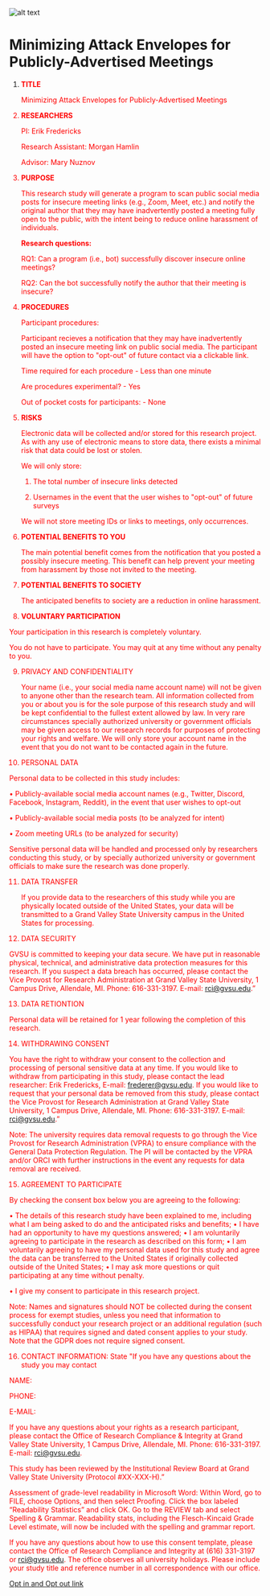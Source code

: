 ![alt text](https://github.com/morgan91-bit/Research/blob/04bd931899f3b2fda83fa48108df98149fb05086/Grand%20Valley%20Logo.png) 

#  Minimizing Attack Envelopes for Publicly-Advertised Meetings
 
 
1.	<font color = "red"> <b>TITLE</b> <font/>

	Minimizing Attack Envelopes for Publicly-Advertised Meetings

2.	<b>RESEARCHERS</b>

    PI: Erik Fredericks

    Research Assistant: Morgan Hamlin

    Advisor: Mary Nuznov

3.	<b>PURPOSE</b>

	This research study will generate a program to scan public social media posts for insecure meeting links (e.g., Zoom, Meet, etc.) and notify the original author that they 	   may have inadvertently posted a meeting fully open to the public, with the intent being to reduce online harassment of individuals.

	<b>Research questions:</b>

	RQ1: Can a program (i.e., bot) successfully discover insecure online meetings?

	RQ2: Can the bot successfully notify the author that their meeting is insecure?

4.	<b>PROCEDURES</b>

	Participant procedures:		

	Participant recieves a notification that they may have inadvertently posted an insecure  meeting link on public social media.  The participant will have the  option to 	"opt-out"  of future contact via a clickable link.
		

	Time required for each procedure	-	Less than one minute

	Are procedures experimental?	        -	Yes

	Out of pocket costs for participants:	-	None

5.	<b>RISKS </b>

	Electronic data will be collected and/or stored for this research project. As with any use of electronic means to store data, there exists a minimal risk that data could 	  be lost or stolen.

	We will only store:
	
	1) The total number of insecure links detected
	
	2) Usernames in the event that the user wishes to "opt-out" of future surveys

	We will not store meeting IDs or links to meetings, only occurrences.

6.	<b>POTENTIAL BENEFITS TO YOU </b>

	The main potential benefit comes from the notification that you posted a possibly insecure meeting.  This benefit can help prevent your meeting from harassment by those 	 not invited to the meeting.

7.	<b>POTENTIAL BENEFITS TO SOCIETY</b>

	The anticipated benefits to society are a reduction in online harassment.

8.	  <b>VOLUNTARY PARTICIPATION </b>
  
   Your participation in this research is completely voluntary. 
  
   You do not have to participate. You may quit at any time without any penalty to you. 

  
9. PRIVACY AND CONFIDENTIALITY
  

    Your name (i.e., your social media name account name) will not be given to anyone other than the research team.  All information collected from you or about you is for the 	 sole purpose of this research study and will be kept confidential to the fullest extent allowed by law. In very rare circumstances specially authorized university or 		government officials may be given access to our research records for purposes of protecting your rights and welfare.  We will only store your account name in the event 	that you do not want to be contacted again in the future.

10. PERSONAL DATA

Personal data to be collected in this study includes:
 
•	Publicly-available social media account names (e.g., Twitter, Discord, Facebook, Instagram, Reddit), in the event that user wishes to opt-out

•	Publicly-available social media posts (to be analyzed for intent)
  
•	Zoom meeting URLs (to be analyzed for security)

  Sensitive personal data will be handled and processed only by researchers conducting this study, or by specially authorized university or government officials to make sure the research was done properly.

11. DATA TRANSFER

    If you provide data to the researchers of this study while you are physically located outside of the United States, your data will be transmitted to a Grand Valley State University campus in the United States for processing.

12. DATA SECURITY

  GVSU is committed to keeping your data secure. We have put in reasonable physical, technical, and administrative data protection measures for this research. If you suspect a data breach has occurred, please contact the Vice Provost for Research Administration at Grand Valley State University, 1 Campus Drive, Allendale, MI. Phone: 616-331-3197. E-mail: rci@gvsu.edu.”

  13. DATA RETIONTION

  Personal data will be retained for 1 year following the completion of this research.

  14. WITHDRAWING CONSENT 

  You have the right to withdraw your consent to the collection and processing of personal sensitive data at any time. If you would like to withdraw from participating in this study, please contact the lead researcher: Erik Fredericks, E-mail: frederer@gvsu.edu. If you would like to request that your personal data be removed from this study, please contact the Vice Provost for Research Administration at Grand Valley State University, 1 Campus Drive, Allendale, MI. Phone: 616-331-3197. E-mail: rci@gvsu.edu.” 

  Note: The university requires data removal requests to go through the Vice Provost for Research Administration (VPRA) to ensure compliance with the General Data Protection Regulation. The PI will be contacted by the VPRA and/or ORCI with further instructions in the event any requests for data removal are received.

  15. AGREEMENT TO PARTICIPATE

By checking the consent box below you are agreeing to the following: 

•	The details of this research study have been explained to me, including what I am being asked to do and the anticipated risks and benefits; 
•	I have had an opportunity to have my questions answered;
•	I am voluntarily agreeing to participate in the research as described on this form;
•	I am voluntarily agreeing to have my personal data used for this study and agree the data can be transferred to the United States if originally collected outside of the United States;
•	I may ask more questions or quit participating at any time without penalty.


•  I give my consent to participate in this research project.


Note: Names and signatures should NOT be collected during the consent process for exempt studies, unless you need that information to successfully conduct your research project or an additional regulation (such as HIPAA) that requires signed and dated consent applies to your study. Note that the GDPR does not require signed consent. 

  16. CONTACT INFORMATION: State "If you have any questions about the study you may contact

NAME:

PHONE:

E-MAIL:  	

If you have any questions about your rights as a research participant, please contact the Office of Research Compliance & Integrity at Grand Valley State University, 1 Campus Drive, Allendale, MI. Phone: 616-331-3197. E-mail: rci@gvsu.edu.

This study has been reviewed by the Institutional Review Board at Grand Valley State University (Protocol #XX-XXX-H).”




Assessment of grade-level readability in Microsoft Word: Within Word, go to FILE, choose Options, and then select Proofing. Click the box labeled “Readability Statistics” and click OK. Go to the REVIEW tab and select Spelling & Grammar. Readability stats, including the Flesch-Kincaid Grade Level estimate, will now be included with the spelling and grammar report.


If you have any questions about how to use this consent template, please contact the Office of Research Compliance and Integrity at (616) 331-3197 or rci@gvsu.edu. The office observes all university holidays. Please include your study title and reference number in all correspondence with our office.
  
  
  
[Opt in and Opt out link](https://forms.office.com/Pages/ResponsePage.aspx?id=6c-lt57zhkKHenpCYBFGVMq-hnnReA5Epq414b_ME61UOExXSUJNTUtXR1VNRzFWSjJPV0IwSlE0Ui4u)

